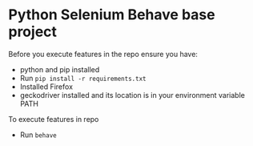 # Python Selenium Behave base project

Before you execute features in the repo ensure you have:
* python and pip installed
* Run ```pip install -r requirements.txt```
* Installed Firefox
* geckodriver installed and its location is in your environment variable PATH

To execute features in repo
* Run ```behave```
